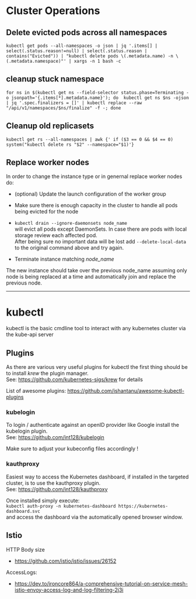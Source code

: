 # Cluster Operations

## Delete evicted pods across all namespaces

`
kubectl get pods --all-namespaces -o json | jq '.items[] | select(.status.reason!=null) | select(.status.reason | contains("Evicted")) | "kubectl delete pods \(.metadata.name) -n \(.metadata.namespace)"' | xargs -n 1 bash -c
`

## cleanup stuck namespace
`for ns in $(kubectl get ns --field-selector status.phase=Terminating -o jsonpath='{.items[*].metadata.name}'); do  kubectl get ns $ns -ojson | jq '.spec.finalizers = []' | kubectl replace --raw "/api/v1/namespaces/$ns/finalize" -f -; done
`

## Cleanup old replicasets
`kubectl get rs --all-namespaces | awk {' if ($3 == 0 && $4 == 0) system("kubectl delete rs "$2" --namespace="$1)'}`

## Replace worker nodes
In order to change the instance type or in genernal replace worker nodes do:

* (optional) Update the launch configuration of the worker group

* Make sure there is enough capacity in the cluster to handle all pods being evicted for the node

* `kubectl drain --ignore-daemonsets node_name`  
will evict all pods except DaemonSets. In case there are pods with local storage review each affected pod.    
After being sure no important data will be lost add `--delete-local-data` to the original command above and try again.

* Terminate instance matching *node_name*

The new instance should take over the previous node_name assuming only node is being replaced at a time and automatically join and replace the previous node.

---

# kubectl
kubectl is the basic cmdline tool to interact with any kubernetes cluster via the kube-api server

## Plugins
As there are various very useful plugins for kubectl the first thing should be to install *krew* the plugin manager.  
See: https://github.com/kubernetes-sigs/krew for details

List of awesome plugins: https://github.com/ishantanu/awesome-kubectl-plugins

### kubelogin
To login / authenticate against an openID provider like Google install the kubelogin plugin.  
See: https://github.com/int128/kubelogin

Make sure to adjust your kubeconfig files accordingly !

### kauthproxy
Easiest way to access the Kubernetes dashboard, if installed in the targeted cluster, is to use the kauthproxy plugin.  
See: https://github.com/int128/kauthproxy  

Once installed simply execute:  
`kubectl auth-proxy -n kubernetes-dashboard https://kubernetes-dashboard.svc`  
and access the dashboard via the automatically opened browser window.


## Istio
HTTP Body size
- https://github.com/istio/istio/issues/26152

AccessLogs:
- https://dev.to/ironcore864/a-comprehensive-tutorial-on-service-mesh-istio-envoy-access-log-and-log-filtering-2j3i

